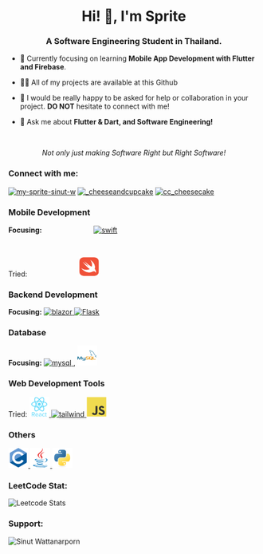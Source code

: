<h1 align="center">Hi! 👋, I'm Sprite</h1>
<h3 align="center">A Software Engineering Student in Thailand.</h3>

- 🌱 Currently focusing on learning **Mobile App Development with Flutter and Firebase**.

- 👨‍💻 All of my projects are available at this Github

- 👯 I would be really happy to be asked for help or collaboration in your project. **DO NOT** hesitate to connect with me!

- 💬 Ask me about **Flutter & Dart, and Software Engineering!**

<br />
<p align="center"><i>Not only just making Software Right but Right Software!</i></p>



<!-- - 📫 Experienced and worked with backend technologies like Flask, ASP.NET Core, and Express, web development frameworks like React, and tools for Data analysis such as Pandas, and Matplotlib with Python.
 -->

<h3 align="left">Connect with me:</h3>
<p align="left">
  <a href="https://linkedin.com/in/my-sprite-sinut-w" target="blank"><img align="center"
      src="https://raw.githubusercontent.com/rahuldkjain/github-profile-readme-generator/master/src/images/icons/Social/linked-in-alt.svg"
      alt="my-sprite-sinut-w" height="30" width="40" /></a>
  <a href="https://instagram.com/_cheeseandcupcake" target="blank"><img align="center"
      src="https://raw.githubusercontent.com/rahuldkjain/github-profile-readme-generator/master/src/images/icons/Social/instagram.svg"
      alt="_cheeseandcupcake" height="30" width="40" /></a>
  <a href="https://www.leetcode.com/cc_cheesecake" target="blank"><img align="center"
      src="https://raw.githubusercontent.com/rahuldkjain/github-profile-readme-generator/master/src/images/icons/Social/leet-code.svg"
      alt="cc_cheesecake" height="30" width="40" /></a>
</p>

<h3 align="left">Mobile Development</h3>
<p align="left">

  <p align="left">
  <span style="font-weight: bold;">Focusing:</span> 
  <a href="https://flutter.dev" target="_blank" rel="noreferrer" style="margin-left: 100px">
    <img src="https://user-images.githubusercontent.com/51419598/152648731-567997ec-ac1c-4a9c-a816-a1fb1882abbe.png"
      alt="swift" width="40" height="40" />
  </a>
  </p>

  <br />
  
  <p align="left">
  Tried: 
    <a href="https://developer.apple.com/swift/" target="_blank" rel="noreferrer" style="margin-left: 100px">
    <img src="https://raw.githubusercontent.com/devicons/devicon/master/icons/swift/swift-original.svg" alt="swift"
      width="40" height="40" />
  </a>
  </p>

</p>

<h3 align="left">Backend Development</h3>
<p align="left">
  
  <p align="left">
  <span style="font-weight: bold;">Focusing:</span> 
    <a href="https://dotnet.microsoft.com/en-us/apps/aspnet/web-apps/blazor" target="_blank" rel="noreferrer">
      <img src="https://cdn.worldvectorlogo.com/logos/blazor.svg"
        alt="blazor" width="40" height="40" />
    </a>
    <a href="https://flask.palletsprojects.com/en/2.2.x/" target="_blank" rel="noreferrer">
      <img src="https://upload.wikimedia.org/wikipedia/commons/thumb/3/3c/Flask_logo.svg/1280px-Flask_logo.svg.png"
        alt="Flask" width="100" height="40" />
    </a>



  </p>



  <!-- <p align="left">
  Future Learning: 
    <a href="https://www.djangoproject.com" target="_blank" rel="noreferrer">
      <img src="https://www.djangoproject.com/m/img/logos/django-logo-negative.png"
        alt="django" width="100" height="40" />
    </a>
    ,
    <a href="https://expressjs.com" target="_blank" rel="noreferrer">
    <img src="https://raw.githubusercontent.com/devicons/devicon/master/icons/express/express-original-wordmark.svg"
      alt="express" width="40" height="40" />
  </a>
  </p> -->
<!-- 
  <p align="left">
  Tried: 
    <a href="https://flask.palletsprojects.com/en/2.2.x/" target="_blank" rel="noreferrer">
      <img src="https://upload.wikimedia.org/wikipedia/commons/thumb/3/3c/Flask_logo.svg/1280px-Flask_logo.svg.png"
        alt="flask" width="100" height="40" />
    </a>
  </p> -->

</p>

<h3 align="left">Database</h3>
<p align="left">
  
  <p align="left">
    <span style="font-weight: bold;">Focusing:</span> 
    <a href="https://firebase.google.com" target="_blank" rel="noreferrer">
      <img src="https://firebase.google.com/static/downloads/brand-guidelines/PNG/logo-standard.png"
        alt="mysql" width="100" height="30" />
    </a>,
    <a href="https://www.mysql.com/" target="_blank" rel="noreferrer">
      <img src="https://raw.githubusercontent.com/devicons/devicon/master/icons/mysql/mysql-original-wordmark.svg"
        alt="mysql" width="40" height="40" />
    </a>
  </p>

  <!-- <p align="left">
  Future Learning: 
    <a href="https://www.djangoproject.com" target="_blank" rel="noreferrer">
      <img src="https://upload.wikimedia.org/wikipedia/commons/thumb/9/93/MongoDB_Logo.svg/2560px-MongoDB_Logo.svg.png"
        alt="django" width="140" height="40" />
    </a>
  </p> -->
</p>

<h3 align="left">Web Development Tools</h3>
<p align="left">

  <p align="left">
  Tried: 
    <a href="https://reactjs.org/" target="_blank" rel="noreferrer">
    <img src="https://raw.githubusercontent.com/devicons/devicon/master/icons/react/react-original-wordmark.svg"
      alt="react" width="40" height="40" />
  </a>

  <a href="https://tailwindcss.com/" target="_blank" rel="noreferrer">
    <img src="https://www.vectorlogo.zone/logos/tailwindcss/tailwindcss-icon.svg" alt="tailwind" width="40"
      height="40" />
  </a>

  <a href="https://developer.mozilla.org/en-US/docs/Web/JavaScript" target="_blank" rel="noreferrer">
    <img src="https://raw.githubusercontent.com/devicons/devicon/master/icons/javascript/javascript-original.svg"
      alt="javascript" width="40" height="40" />
  </a>    
  </p>

</p>

<h3 align="left">Others</h3>
<p align="left">
  <a href="https://www.cprogramming.com/" target="_blank" rel="noreferrer">
    <img src="https://raw.githubusercontent.com/devicons/devicon/master/icons/c/c-original.svg" alt="c" width="40"
      height="40" />
  </a>
  <a href="https://www.java.com" target="_blank" rel="noreferrer">
    <img src="https://raw.githubusercontent.com/devicons/devicon/master/icons/java/java-original.svg" alt="java"
      width="40" height="40" />
  </a>
  <a href="https://www.python.org" target="_blank" rel="noreferrer">
    <img src="https://raw.githubusercontent.com/devicons/devicon/master/icons/python/python-original.svg" alt="python"
      width="40" height="40" />
  </a>

</p>

<h3 align="left">LeetCode Stat:</h3>
<p align="left">

![Leetcode Stats](https://leetcard.jacoblin.cool/CC_CheeseCake?theme=unicorn)

</p>

<h3 align="left">Support:</h3>
<p><a href="https://www.buymeacoffee.com/Sinut Wattanarporn"> <img align="left"
      src="https://cdn.buymeacoffee.com/buttons/v2/default-yellow.png" height="50" width="210"
      alt="Sinut Wattanarporn" /></a></p><br><br>

<!-- </br>
</br>
</br>
</br>
<blockquote>Not only just making Software Right but Right Software!</blockquote> -->

<!--
**Blue-Cheesecake/Blue-Cheesecake** is a ✨ _special_ ✨ repository because its `README.md` (this file) appears on your GitHub profile.

Here are some ideas to get you started:

- 🔭 I’m currently working on ...
- 🌱 I’m currently learning ...
- 👯 I’m looking to collaborate on ...
- 🤔 I’m looking for help with ...
- 💬 Ask me about ...
- 📫 How to reach me: ...
- 😄 Pronouns: ...
- ⚡ Fun fact: ...
-->
